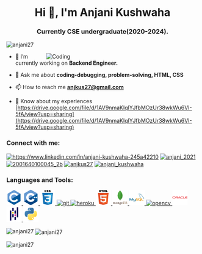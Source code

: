 <h1 align="center">Hi 👋, I'm Anjani Kushwaha</h1>
<h3 align="center">Currently CSE undergraduate(2020-2024).</h3>



<p align="left"> <img src="https://komarev.com/ghpvc/?username=anjani27&label=Profile%20views&color=0e75b6&style=flat" alt="anjani27" /> </p>


<img align="right" alt="Coding" width="400" src="https://cdn.dribbble.com/users/1162077/screenshots/3848914/programmer.gif">

- 🔭 I’m currently working on **Backend Engineer.**

- 💬 Ask me about **coding-debugging, problem-solving, HTML, CSS**

- 📫 How to reach me **anjkus27@gmail.com**

- 📄 Know about my experiences [https://drive.google.com/file/d/1AV9nmaKIqlYJfbMOzUr38wkWu6VI-5fA/view?usp=sharing](https://drive.google.com/file/d/1AV9nmaKIqlYJfbMOzUr38wkWu6VI-5fA/view?usp=sharing)

<h3 align="left">Connect with me:</h3>
<p align="left">
<a href="https://linkedin.com/in/https://www.linkedin.com/in/anjani-kushwaha-245a42210" target="blank"><img align="center" src="https://raw.githubusercontent.com/rahuldkjain/github-profile-readme-generator/master/src/images/icons/Social/linked-in-alt.svg" alt="https://www.linkedin.com/in/anjani-kushwaha-245a42210" height="30" width="40" /></a>
<a href="https://www.codechef.com/users/anjani_2021" target="blank"><img align="center" src="https://cdn.jsdelivr.net/npm/simple-icons@3.1.0/icons/codechef.svg" alt="anjani_2021" height="30" width="40" /></a>
<a href="https://www.hackerrank.com/2001640100045_2b" target="blank"><img align="center" src="https://raw.githubusercontent.com/rahuldkjain/github-profile-readme-generator/master/src/images/icons/Social/hackerrank.svg" alt="2001640100045_2b" height="30" width="40" /></a>
<a href="https://codeforces.com/profile/anjkus27" target="blank"><img align="center" src="https://raw.githubusercontent.com/rahuldkjain/github-profile-readme-generator/master/src/images/icons/Social/codeforces.svg" alt="anjkus27" height="30" width="40" /></a>
<a href="https://www.leetcode.com/anjani_kushwaha" target="blank"><img align="center" src="https://raw.githubusercontent.com/rahuldkjain/github-profile-readme-generator/master/src/images/icons/Social/leet-code.svg" alt="anjani_kushwaha" height="30" width="40" /></a>
</p>

<h3 align="left">Languages and Tools:</h3>
<p align="left"> <a href="https://www.cprogramming.com/" target="_blank" rel="noreferrer"> <img src="https://raw.githubusercontent.com/devicons/devicon/master/icons/c/c-original.svg" alt="c" width="40" height="40"/> </a> <a href="https://www.w3schools.com/cpp/" target="_blank" rel="noreferrer"> <img src="https://raw.githubusercontent.com/devicons/devicon/master/icons/cplusplus/cplusplus-original.svg" alt="cplusplus" width="40" height="40"/> </a> <a href="https://www.w3schools.com/css/" target="_blank" rel="noreferrer"> <img src="https://raw.githubusercontent.com/devicons/devicon/master/icons/css3/css3-original-wordmark.svg" alt="css3" width="40" height="40"/> </a> <a href="https://git-scm.com/" target="_blank" rel="noreferrer"> <img src="https://www.vectorlogo.zone/logos/git-scm/git-scm-icon.svg" alt="git" width="40" height="40"/> </a> <a href="https://heroku.com" target="_blank" rel="noreferrer"> <img src="https://www.vectorlogo.zone/logos/heroku/heroku-icon.svg" alt="heroku" width="40" height="40"/> </a> <a href="https://www.w3.org/html/" target="_blank" rel="noreferrer"> <img src="https://raw.githubusercontent.com/devicons/devicon/master/icons/html5/html5-original-wordmark.svg" alt="html5" width="40" height="40"/> </a> <a href="https://www.mongodb.com/" target="_blank" rel="noreferrer"> <img src="https://raw.githubusercontent.com/devicons/devicon/master/icons/mongodb/mongodb-original-wordmark.svg" alt="mongodb" width="40" height="40"/> </a> <a href="https://www.mysql.com/" target="_blank" rel="noreferrer"> <img src="https://raw.githubusercontent.com/devicons/devicon/master/icons/mysql/mysql-original-wordmark.svg" alt="mysql" width="40" height="40"/> </a> <a href="https://opencv.org/" target="_blank" rel="noreferrer"> <img src="https://www.vectorlogo.zone/logos/opencv/opencv-icon.svg" alt="opencv" width="40" height="40"/> </a> <a href="https://www.oracle.com/" target="_blank" rel="noreferrer"> <img src="https://raw.githubusercontent.com/devicons/devicon/master/icons/oracle/oracle-original.svg" alt="oracle" width="40" height="40"/> </a> <a href="https://pandas.pydata.org/" target="_blank" rel="noreferrer"> <img src="https://raw.githubusercontent.com/devicons/devicon/2ae2a900d2f041da66e950e4d48052658d850630/icons/pandas/pandas-original.svg" alt="pandas" width="40" height="40"/> </a> <a href="https://www.python.org" target="_blank" rel="noreferrer"> <img src="https://raw.githubusercontent.com/devicons/devicon/master/icons/python/python-original.svg" alt="python" width="40" height="40"/> </a> </p>

<p><img align="left" src="https://github-readme-stats.vercel.app/api/top-langs?username=anjani27&show_icons=true&locale=en&layout=compact" alt="anjani27" /></p>

<p>&nbsp;<img align="center" src="https://github-readme-stats.vercel.app/api?username=anjani27&show_icons=true&locale=en" alt="anjani27" /></p>

<p><img align="center" src="https://github-readme-streak-stats.herokuapp.com/?user=anjani27&" alt="anjani27" /></p>
